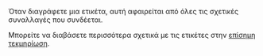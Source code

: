 Όταν διαγράφετε μια ετικέτα, αυτή αφαιρείται από όλες τις σχετικές συναλλαγές που συνδέεται.

Μπορείτε να διαβάσετε περισσότερα σχετικά με τις ετικέτες στην [ επίσημη τεκμηρίωση](https://docs.firefly-iii.org/concepts/tags).